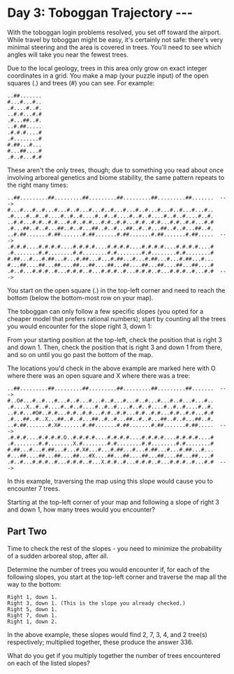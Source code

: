 # Day 3: Toboggan Trajectory ---

With the toboggan login problems resolved, you set off toward the airport. While travel by toboggan might be easy, it's certainly not safe: there's very minimal steering and the area is covered in trees. You'll need to see which angles will take you near the fewest trees.

Due to the local geology, trees in this area only grow on exact integer coordinates in a grid. You make a map (your puzzle input) of the open squares (.) and trees (#) you can see. For example:

    ..##.......
    #...#...#..
    .#....#..#.
    ..#.#...#.#
    .#...##..#.
    ..#.##.....
    .#.#.#....#
    .#........#
    #.##...#...
    #...##....#
    .#..#...#.#

These aren't the only trees, though; due to something you read about once involving arboreal genetics and biome stability, the same pattern repeats to the right many times:

    ..##.........##.........##.........##.........##.........##.......  --->
    #...#...#..#...#...#..#...#...#..#...#...#..#...#...#..#...#...#..
    .#....#..#..#....#..#..#....#..#..#....#..#..#....#..#..#....#..#.
    ..#.#...#.#..#.#...#.#..#.#...#.#..#.#...#.#..#.#...#.#..#.#...#.#
    .#...##..#..#...##..#..#...##..#..#...##..#..#...##..#..#...##..#.
    ..#.##.......#.##.......#.##.......#.##.......#.##.......#.##.....  --->
    .#.#.#....#.#.#.#....#.#.#.#....#.#.#.#....#.#.#.#....#.#.#.#....#
    .#........#.#........#.#........#.#........#.#........#.#........#
    #.##...#...#.##...#...#.##...#...#.##...#...#.##...#...#.##...#...
    #...##....##...##....##...##....##...##....##...##....##...##....#
    .#..#...#.#.#..#...#.#.#..#...#.#.#..#...#.#.#..#...#.#.#..#...#.#  --->

You start on the open square (.) in the top-left corner and need to reach the bottom (below the bottom-most row on your map).

The toboggan can only follow a few specific slopes (you opted for a cheaper model that prefers rational numbers); start by counting all the trees you would encounter for the slope right 3, down 1:

From your starting position at the top-left, check the position that is right 3 and down 1. Then, check the position that is right 3 and down 1 from there, and so on until you go past the bottom of the map.

The locations you'd check in the above example are marked here with O where there was an open square and X where there was a tree:

    ..##.........##.........##.........##.........##.........##.......  --->
    #..O#...#..#...#...#..#...#...#..#...#...#..#...#...#..#...#...#..
    .#....X..#..#....#..#..#....#..#..#....#..#..#....#..#..#....#..#.
    ..#.#...#O#..#.#...#.#..#.#...#.#..#.#...#.#..#.#...#.#..#.#...#.#
    .#...##..#..X...##..#..#...##..#..#...##..#..#...##..#..#...##..#.
    ..#.##.......#.X#.......#.##.......#.##.......#.##.......#.##.....  --->
    .#.#.#....#.#.#.#.O..#.#.#.#....#.#.#.#....#.#.#.#....#.#.#.#....#
    .#........#.#........X.#........#.#........#.#........#.#........#
    #.##...#...#.##...#...#.X#...#...#.##...#...#.##...#...#.##...#...
    #...##....##...##....##...#X....##...##....##...##....##...##....#
    .#..#...#.#.#..#...#.#.#..#...X.#.#..#...#.#.#..#...#.#.#..#...#.#  --->

In this example, traversing the map using this slope would cause you to encounter 7 trees.

Starting at the top-left corner of your map and following a slope of right 3 and down 1, how many trees would you encounter?

## Part Two

Time to check the rest of the slopes - you need to minimize the probability of a sudden arboreal stop, after all.

Determine the number of trees you would encounter if, for each of the following slopes, you start at the top-left corner and traverse the map all the way to the bottom:

    Right 1, down 1.
    Right 3, down 1. (This is the slope you already checked.)
    Right 5, down 1.
    Right 7, down 1.
    Right 1, down 2.

In the above example, these slopes would find 2, 7, 3, 4, and 2 tree(s) respectively; multiplied together, these produce the answer 336.

What do you get if you multiply together the number of trees encountered on each of the listed slopes?
